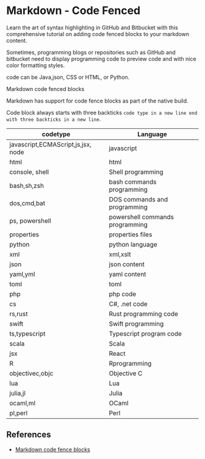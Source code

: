 # Markdown - Code Fenced

Learn the art of syntax highlighting in GitHub and Bitbucket with this
comprehensive tutorial on adding code fenced blocks to your markdown content.

Sometimes, programming blogs or repositories such as GitHub and bitbucket need
to display programming code to preview code and with nice color formatting
styles.

code can be Java,json, CSS or HTML, or Python.

Markdown code fenced blocks

Markdown has support for code fence blocks as part of the native build.

Code block always starts with three backticks `code type in a new line end
with three backticks in a new line`.

| codetype                           | Language                        |
| ---------------------------------- | ------------------------------- |
| javascript,ECMAScript,js,jsx, node | javascript                      |
| html                               | html                            |
| console, shell                     | Shell programming               |
| bash,sh,zsh                        | bash commands programming       |
| dos,cmd,bat                        | DOS commands and programming    |
| ps, powershell                     | powershell commands programming |
| properties                         | properties files                |
| python                             | python language                 |
| xml                                | xml,xslt                        |
| json                               | json content                    |
| yaml,yml                           | yaml content                    |
| toml                               | toml                            |
| php                                | php code                        |
| cs                                 | C#, .net code                   |
| rs,rust                            | Rust programming code           |
| swift                              | Swift programming               |
| ts,typescript                      | Typescript program code         |
| scala                              | Scala                           |
| jsx                                | React                           |
| R                                  | Rprogramming                    |
| objectivec,objc                    | Objective C                     |
| lua                                | Lua                             |
| julia,jl                           | Julia                           |
| ocaml,ml                           | OCaml                           |
| pl,perl                            | Perl                            |

## References

- [Markdown code fence blocks](https://www.w3schools.io/file/markdown-code-fence-blocks/)



